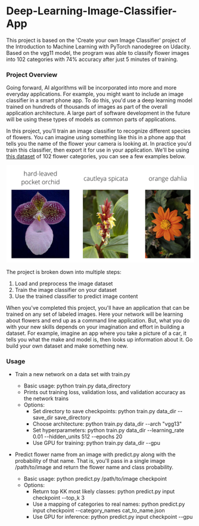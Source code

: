 # Deep-Learning-Image-Classifier-App

This project is based on the 'Create your own Image Classifier' project of the Introduction to Machine Learning with PyTorch nanodegree on Udacity.
Based on the vgg11 model, the program was able to classify flower images into 102 categories with 74% accuracy after just 5 minutes of training.

### Project Overview

Going forward, AI algorithms will be incorporated into more and more everyday applications. For example, you might want to include an image classifier in a smart phone app. To do this, you'd use a deep learning model trained on hundreds of thousands of images as part of the overall application architecture. A large part of software development in the future will be using these types of models as common parts of applications.

In this project, you'll train an image classifier to recognize different species of flowers. You can imagine using something like this in a phone app that tells you the name of the flower your camera is looking at. In practice you'd train this classifier, then export it for use in your application. We'll be using [this dataset](http://www.robots.ox.ac.uk/~vgg/data/flowers/102/index.html) of 102 flower categories, you can see a few examples below.

<p>
    <img src="assets/Flowers.png"/>
</p>

The project is broken down into multiple steps:

1. Load and preprocess the image dataset
2. Train the image classifier on your dataset
3. Use the trained classifier to predict image content

When you've completed this project, you'll have an application that can be trained on any set of labeled images. Here your network will be learning about flowers and end up as a command line application. But, what you do with your new skills depends on your imagination and effort in building a dataset. For example, imagine an app where you take a picture of a car, it tells you what the make and model is, then looks up information about it. Go build your own dataset and make something new.

### Usage

- Train a new network on a data set with train.py

    - Basic usage: python train.py data_directory
    - Prints out training loss, validation loss, and validation accuracy as the network trains
    - Options:
        - Set directory to save checkpoints: python train.py data_dir --save_dir save_directory
        - Choose architecture: python train.py data_dir --arch "vgg13"
        - Set hyperparameters: python train.py data_dir --learning_rate 0.01 --hidden_units 512 --epochs 20
        - Use GPU for training: python train.py data_dir --gpu
        
- Predict flower name from an image with predict.py along with the probability of that name. That is, you'll pass in a single image /path/to/image and return the flower name and class probability.

    - Basic usage: python predict.py /path/to/image checkpoint
    - Options:
        - Return top KK most likely classes: python predict.py input checkpoint --top_k 3
        - Use a mapping of categories to real names: python predict.py input checkpoint --category_names cat_to_name.json
        - Use GPU for inference: python predict.py input checkpoint --gpu
